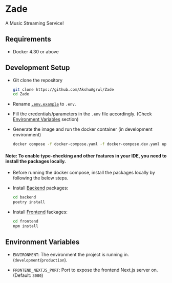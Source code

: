 # Zade
A Music Streaming Service!

## Requirements
- Docker 4.30 or above

## Development Setup
- Git clone the repository
    
    ```sh
    git clone https://github.com/AkshuAgrwl/Zade
    cd Zade
    ```

- Rename [`.env.example`](./.env.example) to `.env`.

- Fill the credentials/parameters in the `.env` file accordingly. (Check [Environment Variables](#environment-variables) section)

- Generate the image and run the docker container (in development environment)
    ```sh
    docker compose -f docker-compose.yaml -f docker-compose.dev.yaml up --watch
    ```

#### **Note**: To enable type-checking and other features in your IDE, you need to install the packages locally.

- Before running the docker compose, install the packages locally by following the below steps.

- Install [Backend](./backend/) packages:

    ```sh
    cd backend
    poetry install
    ```

- Install [Frontend](./frontend/) fackages:

    ```sh
    cd frontend
    npm install
    ```

## Environment Variables

- `ENVIRONMENT`: The environment the project is running in. (`development`/`production`).

- `FRONTEND_NEXTJS_PORT`: Port to expose the frontend Next.js server on. (Default: `3000`)
